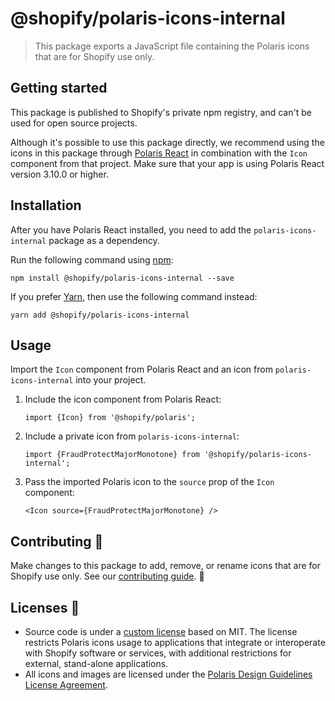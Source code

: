 # @shopify/polaris-icons-internal

> This package exports a JavaScript file containing the Polaris icons that are for Shopify use only.

## Getting started

This package is published to Shopify's private npm registry, and can't be used for open source projects.

Although it's possible to use this package directly, we recommend using the icons in this package through [Polaris React](https://github.com/Shopify/polaris-react) in combination with the `Icon` component from that project. Make sure that your app is using Polaris React version 3.10.0 or higher.

## Installation

After you have Polaris React installed, you need to add the `polaris-icons-internal` package as a dependency.

Run the following command using [npm](https://www.npmjs.com/):

```
npm install @shopify/polaris-icons-internal --save
```

If you prefer [Yarn](https://yarnpkg.com/en/), then use the following command instead:

```
yarn add @shopify/polaris-icons-internal
```

## Usage

Import the `Icon` component from Polaris React and an icon from `polaris-icons-internal` into your project.

1. Include the icon component from Polaris React:

   ```tsx
   import {Icon} from '@shopify/polaris';
   ```

2. Include a private icon from `polaris-icons-internal`:

   ```tsx
   import {FraudProtectMajorMonotone} from '@shopify/polaris-icons-internal';
   ```

3. Pass the imported Polaris icon to the `source` prop of the `Icon` component:

   ```tsx
   <Icon source={FraudProtectMajorMonotone} />
   ```

## Contributing 🙌

Make changes to this package to add, remove, or rename icons that are for Shopify use only. See our [contributing guide](https://github.com/Shopify/polaris-icons/blob/master/CONTRIBUTING.md). 👀

## Licenses 📝

- Source code is under a [custom license](https://github.com/Shopify/polaris-icons/blob/master/LICENSE.md) based on MIT. The license restricts Polaris icons usage to applications that integrate or interoperate with Shopify software or services, with additional restrictions for external, stand-alone applications.
- All icons and images are licensed under the [Polaris Design Guidelines License Agreement](https://polaris.shopify.com/legal/license).
